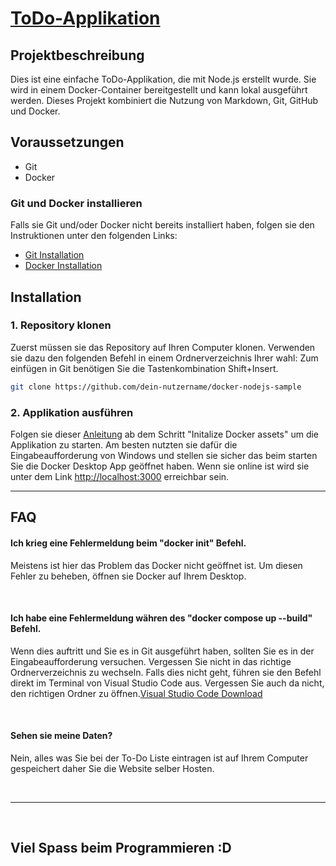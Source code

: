 # <u>ToDo-Applikation</u>

## Projektbeschreibung

Dies ist eine einfache ToDo-Applikation, die mit Node.js erstellt wurde. Sie wird in einem Docker-Container bereitgestellt und kann lokal ausgeführt werden. Dieses Projekt kombiniert die Nutzung von Markdown, Git, GitHub und Docker.

## Voraussetzungen

- Git
- Docker

### Git und Docker installieren

Falls sie Git und/oder Docker nicht bereits installiert haben, folgen sie den Instruktionen unter den folgenden Links:

- [Git Installation](https://git-scm.com/downloads)
- [Docker Installation](https://docs.docker.com/desktop/install/windows-install/)

## Installation

### 1. Repository klonen

Zuerst müssen sie das Repository auf Ihren Computer klonen. Verwenden sie dazu den folgenden Befehl in einem Ordnerverzeichnis Ihrer wahl:
Zum einfügen in Git benötigen Sie die Tastenkombination Shift+Insert.

```bash
git clone https://github.com/dein-nutzername/docker-nodejs-sample
```

### 2. Applikation ausführen

Folgen sie dieser [Anleitung](https://docs.docker.com/guides/language/nodejs/containerize/) ab dem Schritt "Initalize Docker assets"
um die Applikation zu starten. Am besten nutzten sie dafür die Eingabeaufforderung von Windows und stellen sie sicher das beim starten Sie die Docker Desktop App geöffnet haben. Wenn sie online ist wird sie unter dem Link [http://localhost:3000](http://localhost:3000) erreichbar sein.

---

## FAQ

#### Ich krieg eine Fehlermeldung beim "docker init" Befehl.
Meistens ist hier das Problem das Docker nicht geöffnet ist. Um diesen Fehler zu beheben, öffnen sie Docker auf Ihrem Desktop.

<br>

#### Ich habe eine Fehlermeldung währen des "docker compose up --build" Befehl.
Wenn dies auftritt und Sie es in Git ausgeführt haben, sollten Sie es in der Eingabeaufforderung versuchen. Vergessen Sie nicht in das
richtige Ordnerverzeichnis zu wechseln. Falls dies nicht geht, führen sie den Befehl direkt im Terminal von Visual Studio
Code aus. Vergessen Sie auch da nicht, den richtigen Ordner zu öffnen.[Visual Studio Code Download](https://code.visualstudio.com/download)

<br>

#### Sehen sie meine Daten?
Nein, alles was Sie bei der To-Do Liste eintragen ist auf Ihrem Computer gespeichert daher Sie die Website selber Hosten.

<br>

---

<br>

## Viel Spass beim Programmieren :D

